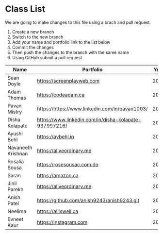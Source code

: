 # Class List

We are going to make changes to this file using a brach and pull request.

1. Create a new branch
2. Switch to the new branch
3. Add your name and portfolio link to the list below
4. Commit the changes
5. Then push the changes to the branch with the same name
6. Using GitHub submit a pull request


| Name           | Portfolio                                             | Year |
| -------------- | ----------------------------------------------------- | ---- |
| Sean Doyle     | https://screenplayweb.com                             | 2020 |
| Adam Thomas    | https://codeadam.ca                                   | 2024 |
| Pavan Mistry   | https://https://www.linkedin.com/in/pavan1003/        | 2024 |
| Disha Kolapate | https://www.linkedin.com/in/disha-kolapate-937997216/ | 2024 |
| Ayushi Behl    | https://aybehl.in                                     | 2024 |
| Navaneeth Krishnan | https://aliveordinary.me  | 2024 |
|Rosalia Sousa | https://rosesousac.com.do | 2024|
| Saran | https://amazon.ca       | 2024 |
| Jinil Parekh | https://aliveordinary.me  | 2024 |
| Anish Patel | https://github.com/anish9243/anish9243.git | 2024 |
| Neelima     | https://alliswell.ca | 2024 |
| Evneet Kaur  | https://instagram.com                          | 2024 |


